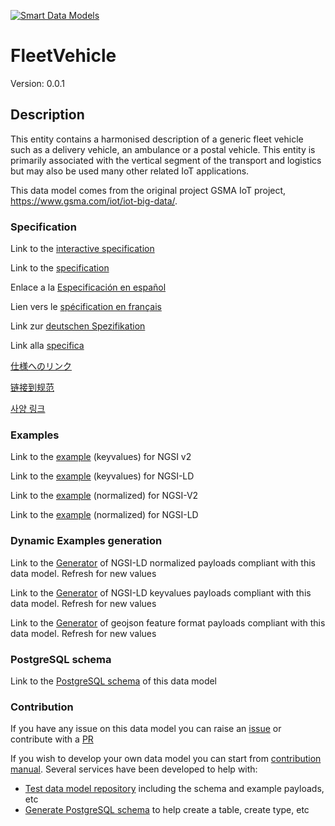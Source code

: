 [![Smart Data Models](https://smartdatamodels.org/wp-content/uploads/2022/01/SmartDataModels_logo.png "Logo")](https://smartdatamodels.org)
# FleetVehicle
Version: 0.0.1

## Description 

This entity contains a harmonised description of a generic fleet vehicle such as a delivery vehicle, an ambulance or a postal vehicle. This entity is primarily associated with the vertical segment of the transport and logistics but may also be used many other related IoT applications.

This data model comes from the original project GSMA IoT project, https://www.gsma.com/iot/iot-big-data/.
### Specification

Link to the [interactive specification](https://swagger.lab.fiware.org/?url=https://smart-data-models.github.io/dataModel.Transportation/FleetVehicle/swagger.yaml)

Link to the [specification](https://github.com/smart-data-models/dataModel.Transportation/blob/master/FleetVehicle/doc/spec.md)

Enlace a la [Especificación en español](https://github.com/smart-data-models/dataModel.Transportation/blob/master/FleetVehicle/doc/spec_ES.md)

Lien vers le [spécification en français](https://github.com/smart-data-models/dataModel.Transportation/blob/master/FleetVehicle/doc/spec_FR.md)

Link zur [deutschen Spezifikation](https://github.com/smart-data-models/dataModel.Transportation/blob/master/FleetVehicle/doc/spec_DE.md)

Link alla [specifica](https://github.com/smart-data-models/dataModel.Transportation/blob/master/FleetVehicle/doc/spec_IT.md)

[仕様へのリンク](https://github.com/smart-data-models/dataModel.Transportation/blob/master/FleetVehicle/doc/spec_JA.md)

[链接到规范](https://github.com/smart-data-models/dataModel.Transportation/blob/master/FleetVehicle/doc/spec_ZH.md)

[사양 링크](https://github.com/smart-data-models/dataModel.Transportation/blob/master/FleetVehicle/doc/spec_KO.md)
### Examples

Link to the [example](https://smart-data-models.github.io/dataModel.Transportation/FleetVehicle/examples/example.json) (keyvalues) for NGSI v2

Link to the [example](https://smart-data-models.github.io/dataModel.Transportation/FleetVehicle/examples/example.jsonld) (keyvalues) for NGSI-LD

Link to the [example](https://smart-data-models.github.io/dataModel.Transportation/FleetVehicle/examples/example-normalized.json) (normalized) for NGSI-V2

Link to the [example](https://smart-data-models.github.io/dataModel.Transportation/FleetVehicle/examples/example-normalized.jsonld) (normalized) for NGSI-LD
### Dynamic Examples generation

Link to the [Generator](https://smartdatamodels.org/extra/ngsi-ld_generator.php?schemaUrl=https://raw.githubusercontent.com/smart-data-models/dataModel.Transportation/master/FleetVehicle/schema.json&email=info@smartdatamodels.org) of NGSI-LD normalized payloads compliant with this data model. Refresh for new values

Link to the [Generator](https://smartdatamodels.org/extra/ngsi-ld_generator_keyvalues.php?schemaUrl=https://raw.githubusercontent.com/smart-data-models/dataModel.Transportation/master/FleetVehicle/schema.json&email=info@smartdatamodels.org) of NGSI-LD keyvalues payloads compliant with this data model. Refresh for new values

Link to the [Generator](https://smartdatamodels.org/extra/geojson_features_generator.php?schemaUrl=https://raw.githubusercontent.com/smart-data-models/dataModel.Transportation/master/FleetVehicle/schema.json&email=info@smartdatamodels.org) of geojson feature format payloads compliant with this data model. Refresh for new values
### PostgreSQL schema

Link to the [PostgreSQL schema](https://github.com/smart-data-models/dataModel.Transportation/blob/master/FleetVehicle/schema.sql) of this data model
### Contribution

 If you have any issue on this data model you can raise an [issue](https://github.com/smart-data-models/dataModel.Transportation/issues)  or contribute with a [PR](https://github.com/smart-data-models/dataModel.Transportation/pulls)

 If you wish to develop your own data model you can start from [contribution manual](https://bit.ly/contribution_manual). Several services have been developed to help with: 
 - [Test data model repository](https://smartdatamodels.org/index.php/data-models-contribution-api/) including the schema and example payloads, etc
 - [Generate PostgreSQL schema](https://smartdatamodels.org/index.php/sql-service/) to help create a table, create type, etc